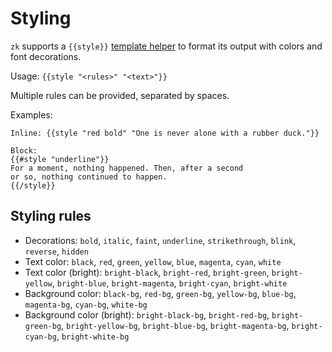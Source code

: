 # Styling

<!-- TODO: semantic rules -->

`zk` supports a `{{style}}` [template helper](template.md) to format its output with colors and font decorations.

Usage: `{{style "<rules>" "<text>"}}`

Multiple rules can be provided, separated by spaces.

Examples:
```
Inline: {{style "red bold" "One is never alone with a rubber duck."}}

Block:
{{#style "underline"}}
For a moment, nothing happened. Then, after a second
or so, nothing continued to happen.
{{/style}}
```

## Styling rules

* Decorations: `bold`, `italic`, `faint`, `underline`, `strikethrough`, `blink`, `reverse`, `hidden`
* Text color: `black`, `red`, `green`, `yellow`, `blue`, `magenta`, `cyan`, `white`
* Text color (bright): `bright-black`, `bright-red`, `bright-green`, `bright-yellow`, `bright-blue`, `bright-magenta`, `bright-cyan`, `bright-white`
* Background color: `black-bg`, `red-bg`, `green-bg`, `yellow-bg`, `blue-bg`, `magenta-bg`, `cyan-bg`, `white-bg`
* Background color (bright): `bright-black-bg`, `bright-red-bg`, `bright-green-bg`, `bright-yellow-bg`, `bright-blue-bg`, `bright-magenta-bg`, `bright-cyan-bg`, `bright-white-bg`

